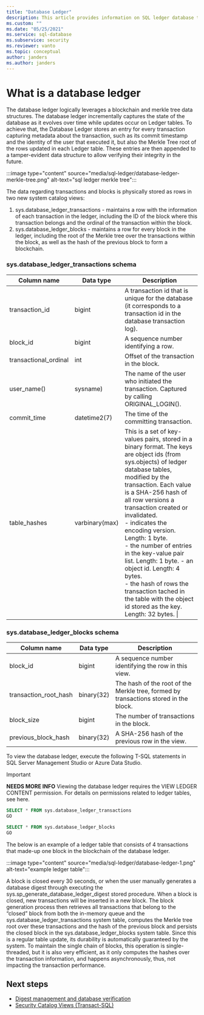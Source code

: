 ```yaml
---
title: "Database Ledger"
description: This article provides information on SQL ledger database tables and schema in Azure SQL Database
ms.custom: ""
ms.date: "05/25/2021"
ms.service: sql-database
ms.subservice: security
ms.reviewer: vanto
ms.topic: conceptual
author: janders
ms.author: janders
---
```


# What is a database ledger

The database ledger logically leverages a blockchain and merkle tree data structures.  The database ledger incrementally captures the state of the database as it evolves over time while updates occur on Ledger tables. To achieve that, the Database Ledger stores an entry for every transaction capturing metadata about the transaction, such as its commit timestamp and the identity of the user that executed it, but also the Merkle Tree root of the rows updated in each Ledger table. These entries are then appended to a tamper-evident data structure to allow verifying their integrity in the future.

:::image type="content" source="media/sql-ledger/database-ledger-merkle-tree.png" alt-text="sql ledger merkle tree":::

The data regarding transactions and blocks is physically stored as rows in two new system catalog views:

1. sys.database_ledger_transactions - maintains a row with the information of each transaction in the ledger, including the ID of the block where this transaction belongs and the ordinal of the transaction within the block. 
1. sys.database_ledger_blocks - maintains a row for every block in the ledger, including the root of the Merkle tree over the transactions within the block, as well as the hash of the previous block to form a blockchain.  

### sys.database_ledger_transactions schema

| Column name | Data type | Description |
| --- | --- | --- |
| transaction_id | bigint | A transaction id that is unique for the database (it corresponds to a transaction id in the database transaction log). |
| block_id | bigint | A sequence number identifying a row. |
| transactional_ordinal | int | Offset of the transaction in the block. |
| user_name() | sysname) | The name of the user who initiated the transaction. Captured by calling ORIGINAL_LOGIN(). |
| commit_time | datetime2(7) | The time of the committing transaction. |
| table_hashes | varbinary(max) | This is a set of key-values pairs, stored in a binary format. The keys are object ids (from sys.objects) of ledger database tables, modified by the transaction. Each value is a SHA-256 hash of all row versions a transaction created or invalidated.<br /><version> - indicates the encoding version. Length: 1 byte.<br /><length> - the number of entries in the key-value pair list. Length: 1 byte.<key> - an object id. Length: 4 bytes.<br /><value> - the hash of rows the transaction tached in the table with the object id stored as the key. Length: 32 bytes. \| |

### sys.database_ledger_blocks schema

| Column name | Data type | Description |
| --- | --- | --- |
| block_id | bigint | A sequence number identifying the row in this view. |
| transaction_root_hash | binary(32) | The hash of the root of the Merkle tree, formed by transactions stored in the block. |
| block_size | bigint | The number of transactions in the block. |
| previous_block_hash | binary(32) | A SHA-256 hash of the previous row in the view. |

To view the database ledger, execute the following T-SQL statements in SQL Server Management Studio or Azure Data Studio.

> [!IMPORTANT]
> **NEEDS MORE INFO** Viewing the database ledger requires the VIEW LEDGER CONTENT permission. For details on permissions related to ledger tables, see here. 

```sql
SELECT * FROM sys.database_ledger_transactions
GO

SELECT * FROM sys.database_ledger_blocks
GO
```

The below is an example of a ledger table that consists of 4 transactions that made-up one block in the blockchain of the database ledger.

:::image type="content" source="media/sql-ledger/database-ledger-1.png" alt-text="example ledger table":::

A block is closed every 30 seconds, or when the user manually generates a database digest through executing the sys.sp_generate_database_ledger_digest stored procedure. When a block is closed, new transactions will be inserted in a new block. The block generation process then retrieves all transactions that belong to the “closed” block from both the in-memory queue and the sys.database_ledger_transactions system table, computes the Merkle tree root over these transactions and the hash of the previous block and persists the closed block in the sys.database_ledger_blocks system table. Since this is a regular table update, its durability is automatically guaranteed by the system. To maintain the single chain of blocks, this operation is single-threaded, but it is also very efficient, as it only computes the hashes over the transaction information, and happens asynchronously, thus, not impacting the transaction performance.   

## Next steps

- [Digest management and database verification](sql-ledger-digest-management-and-database-verification.md)   
- [Security Catalog Views (Transact-SQL)](/sql/relational-databases/system-catalog-views/security-catalog-views-transact-sql)